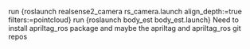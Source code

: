 run {roslaunch realsense2_camera rs_camera.launch align_depth:=true filters:=pointcloud}
run {roslaunch body_est body_est.launch}
Need to install apriltag_ros package and maybe the apriltag and apriltag_ros git repos
